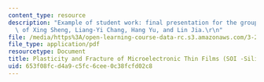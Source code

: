 ```yaml
---
content_type: resource
description: "Example of student work: final presentation for the group project, courtesy\
  \ of Xing Sheng, Liang-Yi Chang, Hang Yu, and Lin Jia.\r\n"
file: /media/https%3A/open-learning-course-data-rc.s3.amazonaws.com/3-22-mechanical-behavior-of-materials-spring-2008/653f08fcd4a9c5fc6cee0c38fcfd02c8_thinfilms_pres.pdf
file_type: application/pdf
resourcetype: Document
title: Plasticity and Fracture of Microelectronic Thin Films (SOI -Silicon on Insulator)
uid: 653f08fc-d4a9-c5fc-6cee-0c38fcfd02c8
---
```


